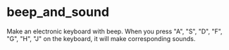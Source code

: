 # beep_and_sound
Make an electronic keyboard with beep.
When you press "A", "S", "D", "F", "G", "H", "J" on the keyboard, it will make corresponding sounds.
